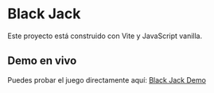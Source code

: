 # Black Jack

Este proyecto está construido con Vite y JavaScript vanilla.

## Demo en vivo

Puedes probar el juego directamente aquí: [Black Jack Demo](https://estefanoquiriconi.github.io/blackjack/)

